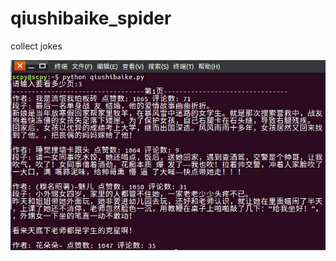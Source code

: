 # qiushibaike_spider
collect jokes


![image](https://github.com/EndLife/qiushibaike_spider/blob/master/image/qsbk_image.jpg)
